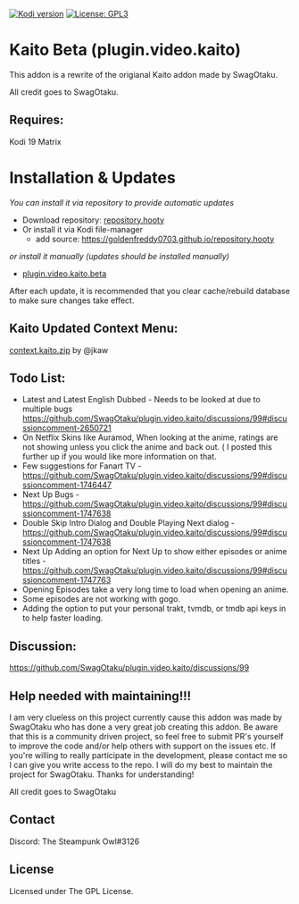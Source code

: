 [![Kodi version](https://img.shields.io/badge/kodi%20versions19-blue)](https://kodi.tv/)
[![License: GPL3](https://img.shields.io/badge/License-GPL3-yellow.svg)](https://opensource.org/licenses/GPL-3.0)

# Kaito Beta (plugin.video.kaito)

This addon is a rewrite of the origianal Kaito addon made by SwagOtaku. 

All credit goes to SwagOtaku.

## Requires:

Kodi 19 Matrix

# Installation & Updates

_You can install it via repository to provide automatic updates_

- Download repository: [repository.hooty](https://github.com/Goldenfreddy0703/repository.hooty/blob/master/repo/zips/repository.hooty/repository.hooty-1.0.zip)
- Or install it via Kodi file-manager
  - add source: https://goldenfreddy0703.github.io/repository.hooty

_or install it manually (updates should be installed manually)_

- [plugin.video.kaito.beta](https://github.com/Goldenfreddy0703/plugin.video.kaito.beta/archive/refs/heads/main.zip)

After each update, it is recommended that you clear cache/rebuild database to make sure changes take effect.

## Kaito Updated Context Menu:

[context.kaito.zip](https://github.com/Goldenfreddy0703/plugin.video.kaito.beta/files/8605380/context.kaito.zip) by @jkaw 

## Todo List:
- Latest and Latest English Dubbed - Needs to be looked at due to multiple bugs https://github.com/SwagOtaku/plugin.video.kaito/discussions/99#discussioncomment-2650721
- On Netflix Skins like Auramod, When looking at the anime, ratings are not showing unless you click the anime and back out. ( I posted this further up if you would like more information on that.
- Few suggestions for Fanart TV - https://github.com/SwagOtaku/plugin.video.kaito/discussions/99#discussioncomment-1746447
- Next Up Bugs - https://github.com/SwagOtaku/plugin.video.kaito/discussions/99#discussioncomment-1747638
- Double Skip Intro Dialog and Double Playing Next dialog - https://github.com/SwagOtaku/plugin.video.kaito/discussions/99#discussioncomment-1747638
- Next Up Adding an option for Next Up to show either episodes or anime titles - https://github.com/SwagOtaku/plugin.video.kaito/discussions/99#discussioncomment-1747763
- Opening Episodes take a very long time to load when opening an anime.  
- Some episodes are not working with gogo. 
- Adding the option to put your personal trakt, tvmdb, or tmdb api keys in to help faster loading.

## Discussion:

https://github.com/SwagOtaku/plugin.video.kaito/discussions/99

## Help needed with maintaining!!!

I am very clueless on this project currently cause this addon was made by SwagOtaku who has done a very great job creating this addon. Be aware that this is a community driven project, so feel free to submit PR's yourself to improve the code and/or help others with support on the issues etc. If you're willing to really participate in the development, please contact me so I can give you write access to the repo. I will do my best to maintain the project for SwagOtaku. Thanks for understanding!

All credit goes to SwagOtaku

## Contact

Discord: The Steampunk Owl#3126

## License

Licensed under The GPL License.
